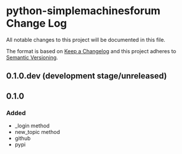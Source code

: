 # python-simplemachinesforum Change Log

All notable changes to this project will be documented in this file.

The format is based on [Keep a Changelog](http://keepachangelog.com/) and this project adheres to [Semantic Versioning](http://semver.org/).

## 0.1.0.dev (development stage/unreleased)

## 0.1.0
### Added
- _login method
- new_topic method
- github
- pypi
